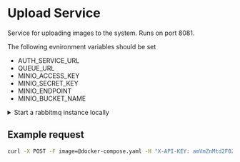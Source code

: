 # Upload Service

Service for uploading images to the system.
Runs on port 8081.

The following evnironment variables should be set
- AUTH_SERVICE_URL 
- QUEUE_URL
- MINIO_ACCESS_KEY
- MINIO_SECRET_KEY
- MINIO_ENDPOINT
- MINIO_BUCKET_NAME

<details>

<summary> Start a rabbitmq instance locally </summary>

To start a rabbitmq instance locally:
```sh
docker run --rm -e RABBITMQ_DEFAULT_USER=water -e RABBITMQ_DEFAULT_PASS=bottler -p 3111:15672 -p 5672:5672 rabbitmq:3-management-alpine
```

You can now see the management dashboard at localhost:3111

</details>

## Example request
```sh
curl -X POST -F image=@docker-compose.yaml -H "X-API-KEY: amVmZnMtd2F0ZXItYm90dGxlci1leGFtcGxlLWFwaS1rZXk=" localhost:8081/upload -s -o /dev/null -w "%{http_code}"
```

